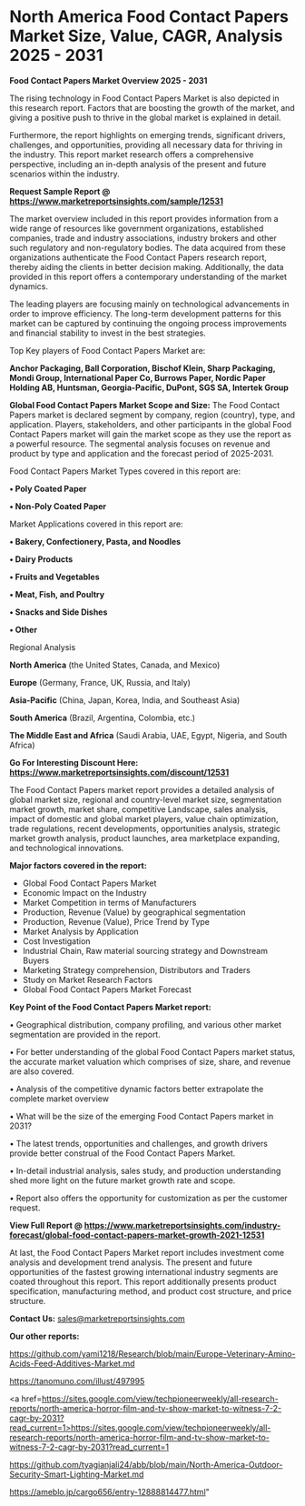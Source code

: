  # North America Food Contact Papers Market Size, Value, CAGR, Analysis 2025 - 2031

<Strong> Food Contact Papers Market Overview 2025 - 2031</strong>

The rising technology in Food Contact Papers Market is also depicted in this research report. Factors that are boosting the growth of the market, and giving a positive push to thrive in the global market is explained in detail.

Furthermore, the report highlights on emerging trends, significant drivers, challenges, and opportunities, providing all necessary data for thriving in the industry. This report market research offers a comprehensive perspective, including an in-depth analysis of the present and future scenarios within the industry.

<strong>Request Sample Report @ <a href=https://www.marketreportsinsights.com/sample/12531>https://www.marketreportsinsights.com/sample/12531</a></strong>

The market overview included in this report provides information from a wide range of resources like government organizations, established companies, trade and industry associations, industry brokers and other such regulatory and non-regulatory bodies. The data acquired from these organizations authenticate the Food Contact Papers research report, thereby aiding the clients in better decision making. Additionally, the data provided in this report offers a contemporary understanding of the market dynamics.

The leading players are focusing mainly on technological advancements in order to improve efficiency. The long-term development patterns for this market can be captured by continuing the ongoing process improvements and financial stability to invest in the best strategies.

Top Key players of Food Contact Papers Market are:

<strong>Anchor Packaging, Ball Corporation, Bischof Klein, Sharp Packaging, Mondi Group, International Paper Co, Burrows Paper, Nordic Paper Holding AB, Huntsman, Georgia-Pacific, DuPont, SGS SA, Intertek Group</strong>

<strong><b>Global Food Contact Papers Market Scope and Size:</b></strong>
The Food Contact Papers market is declared segment by company, region (country), type, and application. Players, stakeholders, and other participants in the global Food Contact Papers market will gain the market scope as they use the report as a powerful resource. The segmental analysis focuses on revenue and product by type and application and the forecast period of 2025-2031.

Food Contact Papers Market Types covered in this report are:

<strong>• Poly Coated Paper

• Non-Poly Coated Paper</strong>

Market Applications covered in this report are:

<strong>• Bakery, Confectionery, Pasta, and Noodles

• Dairy Products

• Fruits and Vegetables

• Meat, Fish, and Poultry

• Snacks and Side Dishes

• Other</strong> 

Regional Analysis

<strong>North America</strong> (the United States, Canada, and Mexico)

<strong>Europe</strong> (Germany, France, UK, Russia, and Italy)

<strong>Asia-Pacific</strong> (China, Japan, Korea, India, and Southeast Asia)

<strong>South America</strong> (Brazil, Argentina, Colombia, etc.)

<strong>The Middle East and Africa</strong> (Saudi Arabia, UAE, Egypt, Nigeria, and South Africa)

<strong>Go For Interesting Discount Here: <a href=https://www.marketreportsinsights.com/discount/12531>https://www.marketreportsinsights.com/discount/12531</a></strong>

The Food Contact Papers market report provides a detailed analysis of global market size, regional and country-level market size, segmentation market growth, market share, competitive Landscape, sales analysis, impact of domestic and global market players, value chain optimization, trade regulations, recent developments, opportunities analysis, strategic market growth analysis, product launches, area marketplace expanding, and technological innovations.

<strong><b>Major factors covered in the report:</b></strong>
<ul>
  <li>Global Food Contact Papers Market </li>
  <li>Economic Impact on the Industry</li>
  <li>Market Competition in terms of Manufacturers</li>
  <li>Production, Revenue (Value) by geographical segmentation</li>
  <li>Production, Revenue (Value), Price Trend by Type</li>
  <li>Market Analysis by Application</li>
  <li>Cost Investigation</li>
  <li>Industrial Chain, Raw material sourcing strategy and Downstream Buyers</li>
  <li>Marketing Strategy comprehension, Distributors and Traders</li>
  <li>Study on Market Research Factors</li>
  <li>Global Food Contact Papers Market Forecast</li>
</ul>

<strong><b>Key Point of the Food Contact Papers Market report:</b></strong>

• Geographical distribution, company profiling, and various other market segmentation are provided in the report.

• For better understanding of the global Food Contact Papers market status, the accurate market valuation which comprises of size, share, and revenue are also covered.

• Analysis of the competitive dynamic factors better extrapolate the complete market overview

• What will be the size of the emerging Food Contact Papers market in 2031?

• The latest trends, opportunities and challenges, and growth drivers provide better construal of the Food Contact Papers Market.

• In-detail industrial analysis, sales study, and production understanding shed more light on the future market growth rate and scope.

• Report also offers the opportunity for customization as per the customer request.

<strong><b>View Full Report @ <a href=https://www.marketreportsinsights.com/industry-forecast/global-food-contact-papers-market-growth-2021-12531>https://www.marketreportsinsights.com/industry-forecast/global-food-contact-papers-market-growth-2021-12531</a></b></strong>


At last, the Food Contact Papers Market report includes investment come analysis and development trend analysis. The present and future opportunities of the fastest growing international industry segments are coated throughout this report. This report additionally presents product specification, manufacturing method, and product cost structure, and price structure.

<strong>Contact Us:</strong>
sales@marketreportsinsights.com

<strong>Our other reports:</strong>

<a href=https://github.com/yami1218/Research/blob/main/Europe-Veterinary-Amino-Acids-Feed-Additives-Market.md>https://github.com/yami1218/Research/blob/main/Europe-Veterinary-Amino-Acids-Feed-Additives-Market.md</a>

<a href=https://tanomuno.com/illust/497995>https://tanomuno.com/illust/497995</a>

<a href=https://sites.google.com/view/techpioneerweekly/all-research-reports/north-america-horror-film-and-tv-show-market-to-witness-7-2-cagr-by-2031?read_current=1>https://sites.google.com/view/techpioneerweekly/all-research-reports/north-america-horror-film-and-tv-show-market-to-witness-7-2-cagr-by-2031?read_current=1</a>

<a href=https://github.com/tyagianjali24/abb/blob/main/North-America-Outdoor-Security-Smart-Lighting-Market.md>https://github.com/tyagianjali24/abb/blob/main/North-America-Outdoor-Security-Smart-Lighting-Market.md</a>

<a href=https://ameblo.jp/cargo656/entry-12888814477.html>https://ameblo.jp/cargo656/entry-12888814477.html</a>"
